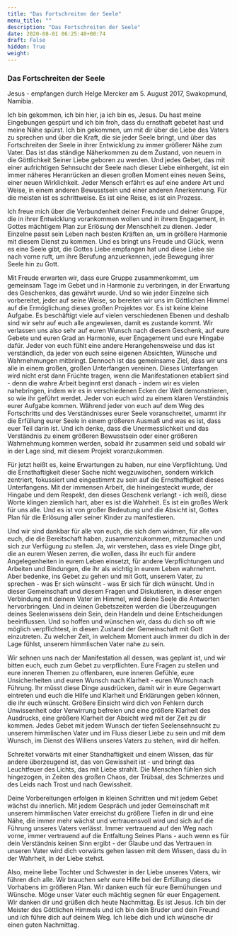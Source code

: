 ```yaml
---
title: "Das Fortschreiten der Seele"
menu_title: ""
description: "Das Fortschreiten der Seele"
date: 2020-08-01 06:25:48+00:74
draft: False
hidden: True
weight:
---
```

### Das Fortschreiten der Seele

Jesus - empfangen durch Helge Mercker am 5. August 2017, Swakopmund, Namibia.

Ich bin gekommen, ich bin hier, ja ich bin es, Jesus. Du hast meine Eingebungen gespürt und ich bin froh, dass du ernsthaft gebetet hast und meine Nähe spürst. Ich bin gekommen, um mit dir über die Liebe des Vaters zu sprechen und über die Kraft, die sie jeder Seele bringt, und über das Fortschreiten der Seele in ihrer Entwicklung zu immer größerer Nähe zum Vater. Das ist das ständige Näherkommen zu dem Zustand, von neuem in die Göttlichkeit Seiner Liebe geboren zu werden. Und jedes Gebet, das mit einer aufrichtigen Sehnsucht der Seele nach dieser Liebe einhergeht, ist ein immer näheres Heranrücken an diesen großen Moment eines neuen Seins, einer neuen Wirklichkeit. Jeder Mensch erfährt es auf eine andere Art und Weise, in einem anderen Bewusstsein und einer anderen Anerkennung. Für die meisten ist es schrittweise. Es ist eine Reise, es ist ein Prozess.

Ich freue mich über die Verbundenheit deiner Freunde und deiner Gruppe, die in ihrer Entwicklung vorankommen wollen und in ihrem Engagement, in Gottes mächtigem Plan zur Erlösung der Menschheit zu dienen. Jeder Einzelne passt sein Leben nach besten Kräften an, um in größere Harmonie mit diesem Dienst zu kommen. Und es bringt uns Freude und Glück, wenn es eine Seele gibt, die Gottes Liebe empfangen hat und diese Liebe sie nach vorne ruft, um ihre Berufung anzuerkennen, jede Bewegung ihrer Seele hin zu Gott.

Mit Freude erwarten wir, dass eure Gruppe zusammenkommt, um gemeinsam Tage im Gebet und in Harmonie zu verbringen, in der Erwartung des Geschenkes, das gewährt wurde. Und so wie jeder Einzelne sich vorbereitet, jeder auf seine Weise, so bereiten wir uns im Göttlichen Himmel auf die Ermöglichung dieses großen Projektes vor. Es ist keine kleine Aufgabe. Es beschäftigt viele auf vielen verschiedenen Ebenen und deshalb sind wir sehr auf euch alle angewiesen, damit es zustande kommt. Wir verlassen uns also sehr auf euren Wunsch nach diesem Geschenk, auf eure Gebete und euren Grad an Harmonie, euer Engagement und eure Hingabe dafür. Jeder von euch fühlt eine andere Herangehensweise und das ist verständlich, da jeder von euch seine eigenen Absichten, Wünsche und Wahrnehmungen mitbringt. Dennoch ist das gemeinsame Ziel, dass wir uns alle in einem großen, großen Unterfangen vereinen. Dieses Unterfangen wird nicht erst dann Früchte tragen, wenn die Manifestationen etabliert sind - denn die wahre Arbeit beginnt erst danach - indem wir es vielen nahebringen, indem wir es in verschiedenen Ecken der Welt demonstrieren, so wie ihr geführt werdet. Jeder von euch wird zu einem klaren Verständnis eurer Aufgabe kommen. Während jeder von euch auf dem Weg des Fortschritts und des Verständnisses eurer Seele voranschreitet, umarmt ihr die Erfüllung eurer Seele in einem größeren Ausmaß und was es ist, dass euer Teil darin ist. Und ich denke, dass die Unermesslichkeit und das Verständnis zu einem größeren Bewusstsein oder einer größeren Wahrnehmung kommen werden, sobald ihr zusammen seid und sobald wir in der Lage sind, mit diesem Projekt voranzukommen.

Für jetzt heißt es, keine Erwartungen zu haben, nur eine Verpflichtung. Und die Ernsthaftigkeit dieser Sache nicht wegzuwischen, sondern wirklich zentriert, fokussiert und eingestimmt zu sein auf die Ernsthaftigkeit dieses Unterfangens. Mit der immensen Arbeit, die hineingesteckt wurde, der Hingabe und dem Respekt, den dieses Geschenk verlangt - ich weiß, diese Worte klingen ziemlich hart, aber es ist die Wahrheit. Es ist ein großes Werk für uns alle. Und es ist von großer Bedeutung und die Absicht ist, Gottes Plan für die Erlösung aller seiner Kinder zu manifestieren.

Und wir sind dankbar für alle von euch, die sich dem widmen, für alle von euch, die die Bereitschaft haben, zusammenzukommen, mitzumachen und sich zur Verfügung zu stellen. Ja, wir verstehen, dass es viele Dinge gibt, die an eurem Wesen zerren, die wollen, dass ihr euch für andere Angelegenheiten in eurem Leben einsetzt, für andere Verpflichtungen und Arbeiten und Bindungen, die ihr als wichtig in eurem Leben wahrnehmt. Aber bedenke, ins Gebet zu gehen und mit Gott, unserem Vater, zu sprechen - was Er sich wünscht - was Er sich für dich wünscht. Und in dieser Gemeinschaft und diesem Fragen und Diskutieren, in dieser engen Verbindung mit deinem Vater im Himmel, wird deine Seele die Antworten hervorbringen. Und in deinen Gebetszeiten werden die Überzeugungen deines Seelenwissens dein Sein, dein Handeln und deine Entscheidungen beeinflussen. Und so hoffen und wünschen wir, dass du dich so oft wie möglich verpflichtest, in diesen Zustand der Gemeinschaft mit Gott einzutreten. Zu welcher Zeit, in welchem Moment auch immer du dich in der Lage fühlst, unserem himmlischen Vater nahe zu sein.

Wir sehnen uns nach der Manifestation all dessen, was geplant ist, und wir bitten euch, euch zum Gebet zu verpflichten. Eure Fragen zu stellen und eure inneren Themen zu offenbaren, eure inneren Gefühle, eure Unsicherheiten und euren Wunsch nach Klarheit - euren Wunsch nach Führung. Ihr müsst diese Dinge ausdrücken, damit wir in eure Gegenwart eintreten und euch die Hilfe und Klarheit und Erklärungen geben können, die ihr euch wünscht. Größere Einsicht wird dich von Fehlern durch Unwissenheit oder Verwirrung befreien und eine größere Klarheit des Ausdrucks, eine größere Klarheit der Absicht wird mit der Zeit zu dir kommen. Jedes Gebet mit jedem Wunsch der tiefen Seelensehnsucht zu unserem himmlischen Vater und im Fluss dieser Liebe zu sein und mit dem Wunsch, im Dienst des Willens unseres Vaters zu stehen, wird dir helfen.

Schreitet vorwärts mit einer Standhaftigkeit und einem Wissen, das für andere überzeugend ist, das von Gewissheit ist - und bringt das Leuchtfeuer des Lichts, das mit Liebe strahlt. Die Menschen fühlen sich hingezogen, in Zeiten des großen Chaos, der Trübsal, des Schmerzes und des Leids nach Trost und nach Gewissheit.

Deine Vorbereitungen erfolgen in kleinen Schritten und mit jedem Gebet wächst du innerlich. Mit jedem Gespräch und jeder Gemeinschaft mit unserem himmlischen Vater erreichst du größere Tiefen in dir und eine Nähe, die immer mehr wächst und vertrauensvoll wird und sich auf die Führung unseres Vaters verlässt. Immer vertrauend auf den Weg nach vorne, immer vertrauend auf die Entfaltung Seines Plans - auch wenn es für dein Verständnis keinen Sinn ergibt - der Glaube und das Vertrauen in unseren Vater wird dich vorwärts gehen lassen mit dem Wissen, dass du in der Wahrheit, in der Liebe stehst.

Also, meine liebe Tochter und Schwester in der Liebe unseres Vaters, wir führen dich alle. Wir brauchen sehr eure Hilfe bei der Erfüllung dieses Vorhabens im größeren Plan. Wir danken euch für eure Bemühungen und Wünsche. Möge unser Vater euch mächtig segnen für euer Engagement. Wir danken dir und grüßen dich heute Nachmittag. Es ist Jesus. Ich bin der Meister des Göttlichen Himmels und ich bin dein Bruder und dein Freund und ich führe dich auf deinem Weg. Ich liebe dich und ich wünsche dir einen guten Nachmittag.
